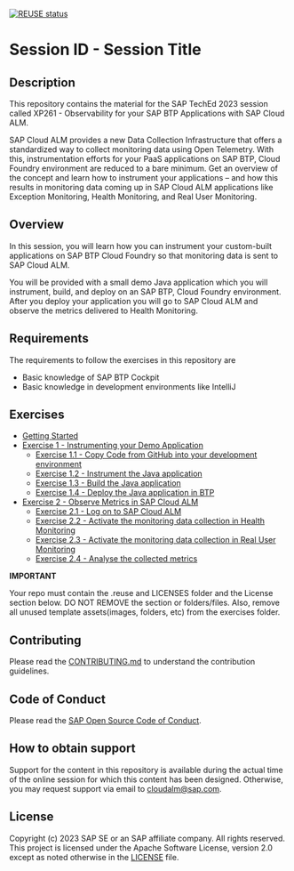 [![REUSE status](https://api.reuse.software/badge/github.com/SAP-samples/teched2023-XP261)](https://api.reuse.software/info/github.com/SAP-samples/teched2023-XP261)

# Session ID - Session Title

## Description

This repository contains the material for the SAP TechEd 2023 session called XP261 - Observability for your SAP BTP Applications with SAP Cloud ALM.  

SAP Cloud ALM provides a new Data Collection Infrastructure that offers a standardized way to collect monitoring data using Open Telemetry. With this, instrumentation efforts for your PaaS applications on SAP BTP, Cloud Foundry environment are reduced to a bare minimum. Get an overview of the concept and learn how to instrument your applications – and how this results in monitoring data coming up in SAP Cloud ALM applications like Exception Monitoring, Health Monitoring, and Real User Monitoring.

## Overview

In this session, you will learn how you can instrument your custom-built applications on SAP BTP Cloud Foundry so that monitoring data is sent to SAP Cloud ALM. 

You will be provided with a small demo Java application which you will instrument, build, and deploy on an SAP BTP, Cloud Foundry environment. After you deploy your application you will go to SAP Cloud ALM and observe the metrics delivered to Health Monitoring. 

## Requirements

The requirements to follow the exercises in this repository are

- Basic knowledge of SAP BTP Cockpit
- Basic knowledge in development environments like IntelliJ

## Exercises

- [Getting Started](exercises/ex0/)
- [Exercise 1 - Instrumenting your Demo Application](exercises/ex1/)
    - [Exercise 1.1 - Copy Code from GitHub into your development environment](exercises/ex1#exercise-11-sub-exercise-1-description)
    - [Exercise 1.2 - Instrument the Java application](exercises/ex1#exercise-12-sub-exercise-2-description)
    - [Exercise 1.3 - Build the Java application](exercises/ex1#exercise-12-sub-exercise-2-description)
    - [Exercise 1.4 - Deploy the Java application in BTP](exercises/ex1#exercise-12-sub-exercise-2-description)
- [Exercise 2 - Observe Metrics in SAP Cloud ALM](exercises/ex2/)
    - [Exercise 2.1 - Log on to SAP Cloud ALM](exercises/ex2#exercise-21-sub-exercise-1-description)
    - [Exercise 2.2 - Activate the monitoring data collection in Health Monitoring](exercises/ex2#exercise-22-sub-exercise-2-description)
    - [Exercise 2.3 - Activate the monitoring data collection in Real User Monitoring](exercises/ex2#exercise-22-sub-exercise-2-description)
    - [Exercise 2.4 - Analyse the collected metrics](exercises/ex2#exercise-22-sub-exercise-2-description)
  
**IMPORTANT**

Your repo must contain the .reuse and LICENSES folder and the License section below. DO NOT REMOVE the section or folders/files. Also, remove all unused template assets(images, folders, etc) from the exercises folder. 

## Contributing
Please read the [CONTRIBUTING.md](./CONTRIBUTING.md) to understand the contribution guidelines.

## Code of Conduct
Please read the [SAP Open Source Code of Conduct](https://github.com/SAP-samples/.github/blob/main/CODE_OF_CONDUCT.md).

## How to obtain support

Support for the content in this repository is available during the actual time of the online session for which this content has been designed. Otherwise, you may request support via email to cloudalm@sap.com.

## License
Copyright (c) 2023 SAP SE or an SAP affiliate company. All rights reserved. This project is licensed under the Apache Software License, version 2.0 except as noted otherwise in the [LICENSE](LICENSES/Apache-2.0.txt) file.
